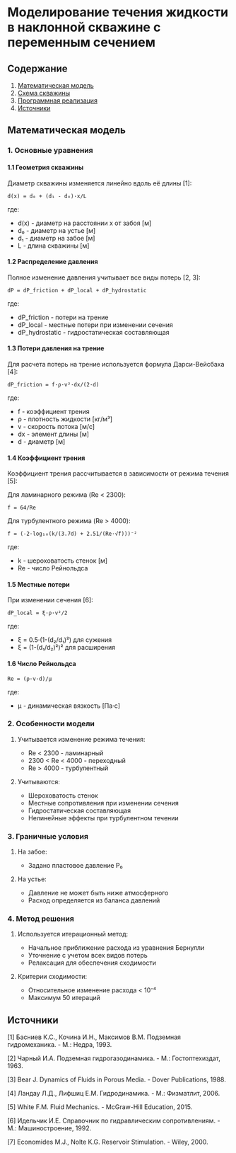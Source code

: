# Моделирование течения жидкости в наклонной скважине с переменным сечением

## Содержание
1. [Математическая модель](#математическая-модель)
2. [Схема скважины](#схема-скважины)
3. [Программная реализация](#программная-реализация)
4. [Источники](#источники)

## Математическая модель

### 1. Основные уравнения

#### 1.1 Геометрия скважины
Диаметр скважины изменяется линейно вдоль её длины [1]:

```
d(x) = d₀ + (d₁ - d₀)·x/L
```
где:
- d(x) - диаметр на расстоянии x от забоя [м]
- d₀ - диаметр на устье [м]
- d₁ - диаметр на забое [м]
- L - длина скважины [м]

#### 1.2 Распределение давления
Полное изменение давления учитывает все виды потерь [2, 3]:
```
dP = dP_friction + dP_local + dP_hydrostatic
```
где:
- dP_friction - потери на трение
- dP_local - местные потери при изменении сечения
- dP_hydrostatic - гидростатическая составляющая

#### 1.3 Потери давления на трение
Для расчета потерь на трение используется формула Дарси-Вейсбаха [4]:
```
dP_friction = f·ρ·v²·dx/(2·d)
```
где:
- f - коэффициент трения
- ρ - плотность жидкости [кг/м³]
- v - скорость потока [м/с]
- dx - элемент длины [м]
- d - диаметр [м]

#### 1.4 Коэффициент трения
Коэффициент трения рассчитывается в зависимости от режима течения [5]:

Для ламинарного режима (Re < 2300):
```
f = 64/Re
```

Для турбулентного режима (Re > 4000):
```
f = (-2·log₁₀(k/(3.7d) + 2.51/(Re·√f)))⁻²
```
где:
- k - шероховатость стенок [м]
- Re - число Рейнольдса

#### 1.5 Местные потери
При изменении сечения [6]:
```
dP_local = ξ·ρ·v²/2
```
где:
- ξ = 0.5·(1-(d₂/d₁)²) для сужения
- ξ = (1-(d₁/d₂)²)² для расширения

#### 1.6 Число Рейнольдса
```
Re = (ρ·v·d)/μ
```
где:
- μ - динамическая вязкость [Па·с]

### 2. Особенности модели

1. Учитывается изменение режима течения:
   - Re < 2300 - ламинарный
   - 2300 < Re < 4000 - переходный
   - Re > 4000 - турбулентный

2. Учитываются:
   - Шероховатость стенок
   - Местные сопротивления при изменении сечения
   - Гидростатическая составляющая
   - Нелинейные эффекты при турбулентном течении

### 3. Граничные условия

1. На забое:
   - Задано пластовое давление P₀
   
2. На устье:
   - Давление не может быть ниже атмосферного
   - Расход определяется из баланса давлений

### 4. Метод решения

1. Используется итерационный метод:
   - Начальное приближение расхода из уравнения Бернулли
   - Уточнение с учетом всех видов потерь
   - Релаксация для обеспечения сходимости

2. Критерии сходимости:
   - Относительное изменение расхода < 10⁻⁴
   - Максимум 50 итераций

## Источники

[1] Басниев К.С., Кочина И.Н., Максимов В.М. Подземная гидромеханика. - М.: Недра, 1993.

[2] Чарный И.А. Подземная гидрогазодинамика. - М.: Гостоптехиздат, 1963.

[3] Bear J. Dynamics of Fluids in Porous Media. - Dover Publications, 1988.

[4] Ландау Л.Д., Лифшиц Е.М. Гидродинамика. - М.: Физматлит, 2006.

[5] White F.M. Fluid Mechanics. - McGraw-Hill Education, 2015.

[6] Идельчик И.Е. Справочник по гидравлическим сопротивлениям. - М.: Машиностроение, 1992.

[7] Economides M.J., Nolte K.G. Reservoir Stimulation. - Wiley, 2000.